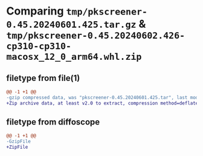 # Comparing `tmp/pkscreener-0.45.20240601.425.tar.gz` & `tmp/pkscreener-0.45.20240602.426-cp310-cp310-macosx_12_0_arm64.whl.zip`

## filetype from file(1)

```diff
@@ -1 +1 @@
-gzip compressed data, was "pkscreener-0.45.20240601.425.tar", last modified: Sat Jun  1 22:57:25 2024, max compression
+Zip archive data, at least v2.0 to extract, compression method=deflate
```

## filetype from diffoscope

```diff
@@ -1 +1 @@
-GzipFile
+ZipFile
```

